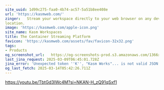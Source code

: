 ```yaml
---
site_uuid: 1d99c275-faa0-4b74-ac57-5a51b8ee408e
url: 'https://kasmweb.com/'
zinger:   Stream your workspace directly to your web browser on any device and from any
location.
image: 'https://kasmweb.com/apple-icon.png'
site_name: Kasm Workspaces
title: The Container Streaming Platform
favicon: 'https://kasmweb.com/assets/fav/favicon-32x32.png'
tags:
- Products
og_screenshot_url:   https://og-screenshots-prod.s3.amazonaws.com/1366x768/80/false/a2d18cd142f42134c8e575c8e177f669010d29bac0946f1048470562e30f672e.jpeg
last_jina_request: 2025-03-09T06:45:01.728Z
jina_error: 'Unexpected token ''K'', "Kasm Works"... is not valid JSON'
og_last_fetch: 2025-03-14T05:42:26.711Z
---
```


https://youtu.be/TbtGd3lWc4M?si=NKAN-H_zQ91qSxf1
